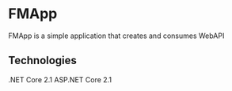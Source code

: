 # FMApp

FMApp is a simple application that creates and consumes WebAPI

## Technologies

.NET Core 2.1
ASP.NET Core 2.1